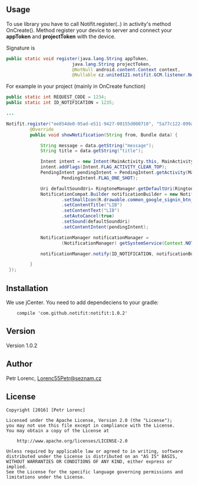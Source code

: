 ## Usage

To use library you have to call Notifit.register(..) in activity's method OnCreate(). Method register your device to server and connect your **appToken** and **projectToken** with the device.

Signature is

   ```Java
   public static void register(java.lang.String appToken,
                            java.lang.String projectToken,
                            @NotNull android.content.Context context,
                            @Nullable cz.united121.notifit.GCM.listener.NotificationListener listener)
   ```
For example in your project (mainly in OnCreate function)

   ```Java
   public static int REQUEST_CODE = 1234;
   public static int ID_NOTIFICATION = 1235;
   
   ...
   
  Notifit.register("ee854de0-95ad-e511-9427-00155d000710", "5a77c122-099a-e511-9426-00155d000710", this, new NotificationListener() {
			@Override
			public void showNotification(String from, Bundle data) {

				String message = data.getString("message");
				String title = data.getString("title");

				Intent intent = new Intent(MainActivity.this, MainActivity.class);
				intent.addFlags(Intent.FLAG_ACTIVITY_CLEAR_TOP);
				PendingIntent pendingIntent = PendingIntent.getActivity(MainActivity.this, REQUEST_CODE, intent,
						PendingIntent.FLAG_ONE_SHOT);

				Uri defaultSoundUri= RingtoneManager.getDefaultUri(RingtoneManager.TYPE_NOTIFICATION);
				NotificationCompat.Builder notificationBuilder = new NotificationCompat.Builder(MainActivity.this)
						.setSmallIcon(R.drawable.common_google_signin_btn_icon_dark_normal)
						.setContentTitle("LIB")
						.setContentText("LIB")
						.setAutoCancel(true)
						.setSound(defaultSoundUri)
						.setContentIntent(pendingIntent);

				NotificationManager notificationManager =
						(NotificationManager) getSystemService(Context.NOTIFICATION_SERVICE);

				notificationManager.notify(ID_NOTIFICATION, notificationBuilder.build());

			}
	});
   ```

## Installation

We use jCenter. You need to add dependeciens to your gradle:
```
    compile 'com.github.notifit:notifit:1.0.2'
```

## Version

Version 1.0.2

## Author

Petr Lorenc, Lorenc55Petr@seznam.cz

## License

```
Copyright [2016] [Petr Lorenc]

Licensed under the Apache License, Version 2.0 (the "License");
you may not use this file except in compliance with the License.
You may obtain a copy of the License at

    http://www.apache.org/licenses/LICENSE-2.0

Unless required by applicable law or agreed to in writing, software
distributed under the License is distributed on an "AS IS" BASIS,
WITHOUT WARRANTIES OR CONDITIONS OF ANY KIND, either express or implied.
See the License for the specific language governing permissions and
limitations under the License.
```
